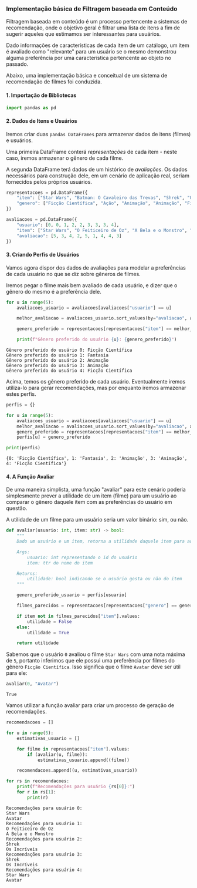 ### Implementação básica de Filtragem baseada em Conteúdo

Filtragem baseada em conteúdo é um processo pertencente a sistemas de recomendação, onde o objetivo geral é filtrar uma lista de itens a fim de sugerir aqueles que estimamos ser interessantes para usuários.

Dado informações de características de cada item de um catálogo, um item é avaliado como "relevante" para um usuário se o mesmo demonstrou alguma preferência por uma característica pertencente ao objeto no passado.

Abaixo, uma implementação básica e conceitual de um sistema de recomendação de filmes foi conduzida.

#### 1. Importação de Bibliotecas


```python
import pandas as pd
```

#### 2. Dados de Itens e Usuários

Iremos criar duas `pandas DataFrames` para armazenar dados de itens (filmes) e usuários.

Uma primeira DataFrame conterá *representações* de cada item - neste caso, iremos armazenar o gênero de cada filme.

A segunda DataFrame terá dados de um histórico de *avaliações*. Os dados necessários para construção dele, em um cenário de aplicação real, seriam fornecidos pelos próprios usuários.


```python
representacoes = pd.DataFrame({
    "item": ["Star Wars", "Batman: O Cavaleiro das Trevas", "Shrek", "Os Incríveis", "Avatar", "Missão Impossível", "Pânico", "Hereditário", "O Feiticeiro de Oz", "A Bela e o Monstro"],
    "genero": ["Ficção Científica", "Ação", "Animação", "Animação", "Ficção Científica", "Ação", "Terror", "Terror", "Fantasia", "Fantasia"]
})

avaliacoes = pd.DataFrame({
    "usuario": [0, 0, 1, 2, 2, 3, 3, 3, 4],
    "item": ["Star Wars", "O Feiticeiro de Oz", "A Bela e o Monstro", "Hereditário", "Os Incríveis", "Pânico", "Shrek", "Batman: O Cavaleiro das Trevas", "Avatar"],
    "avaliacao": [5, 3, 4, 2, 5, 1, 4, 4, 3]
})
```

#### 3. Criando Perfis de Usuários

Vamos agora dispor dos dados de avaliações para modelar a preferências de cada usuário no que se diz sobre gêneros de filmes.

Iremos pegar o filme mais bem avaliado de cada usuário, e dizer que o gênero do mesmo é a preferência dele.


```python
for u in range(5):
    avaliacoes_usuario = avaliacoes[avaliacoes["usuario"] == u]

    melhor_avaliacao = avaliacoes_usuario.sort_values(by="avaliacao", ascending=False).values[0]

    genero_preferido = representacoes[representacoes["item"] == melhor_avaliacao[1]]["genero"].values[0]

    print(f"Gênero preferido do usuário {u}: {genero_preferido}")
```

    Gênero preferido do usuário 0: Ficção Científica
    Gênero preferido do usuário 1: Fantasia
    Gênero preferido do usuário 2: Animação
    Gênero preferido do usuário 3: Animação
    Gênero preferido do usuário 4: Ficção Científica


Acima, temos os gênero preferido de cada usuário. Eventualmente iremos utiliza-lo para gerar recomendações, mas por enquanto iremos armazenar estes perfis.


```python
perfis = {}

for u in range(5):
    avaliacoes_usuario = avaliacoes[avaliacoes["usuario"] == u]
    melhor_avaliacao = avaliacoes_usuario.sort_values(by="avaliacao", ascending=False).values[0]
    genero_preferido = representacoes[representacoes["item"] == melhor_avaliacao[1]]["genero"].values[0]
    perfis[u] = genero_preferido

print(perfis)
```

    {0: 'Ficção Científica', 1: 'Fantasia', 2: 'Animação', 3: 'Animação', 4: 'Ficção Científica'}


#### 4. A Função Avaliar

De uma maneira simplista, uma função "avaliar" para este cenário poderia simplesmente prever a utilidade de um item (filme) para um usuário ao comparar o gênero daquele item com as preferências do usuário em questão.

A utilidade de um filme para um usuário seria um valor binário: sim, ou não.


```python
def avaliar(usuario: int, item: str) -> bool:
    """
    Dado um usuário e um item, retorna a utilidade daquele item para aquele usuário.

    Args:
        usuario: int representando o id do usuário
        item: ttr do nome do item 

    Returns:
        utilidade: bool indicando se o usuário gosta ou não do item
    """

    genero_preferido_usuario = perfis[usuario] 

    filmes_parecidos = representacoes[representacoes["genero"] == genero_preferido_usuario]

    if item not in filmes_parecidos["item"].values:
        utilidade = False
    else:
        utilidade = True

    return utilidade 
```

Sabemos que o usuário `0` avaliou o filme `Star Wars` com uma nota máxima de `5`, portanto inferimos que ele possui uma preferência por filmes do gênero `Ficção Científica`. Isso significa que o filme `Avatar` deve ser útil para ele:


```python
avaliar(0, "Avatar")
```




    True



Vamos utilizar a função avaliar para criar um processo de geração de recomendações.


```python
recomendacoes = []

for u in range(5):
    estimativas_usuario = []

    for filme in representacoes["item"].values:
        if (avaliar(u, filme)):
            estimativas_usuario.append((filme))

    recomendacoes.append((u, estimativas_usuario))

for rs in recomendacoes: 
    print(f"Recomendações para usuário {rs[0]}:")
    for r in rs[1]:
        print(r)
```

    Recomendações para usuário 0:
    Star Wars
    Avatar
    Recomendações para usuário 1:
    O Feiticeiro de Oz
    A Bela e o Monstro
    Recomendações para usuário 2:
    Shrek
    Os Incríveis
    Recomendações para usuário 3:
    Shrek
    Os Incríveis
    Recomendações para usuário 4:
    Star Wars
    Avatar


